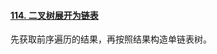 #### [114. 二叉树展开为链表](https://leetcode-cn.com/problems/flatten-binary-tree-to-linked-list/)

先获取前序遍历的结果，再按照结果构造单链表树。